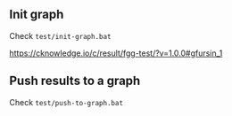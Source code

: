 ﻿## Init graph

Check `test/init-graph.bat`

https://cknowledge.io/c/result/fgg-test/?v=1.0.0#gfursin_1

## Push results to a graph

Check `test/push-to-graph.bat`

